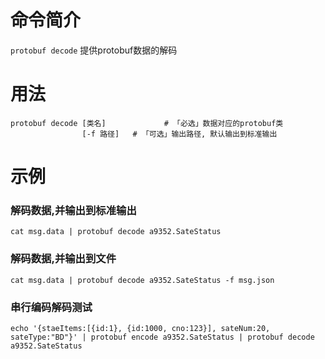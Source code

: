 命令简介
======= 

`protobuf decode` 提供protobuf数据的解码
    
用法
=======

```    
protobuf decode [类名]             # 「必选」数据对应的protobuf类
                [-f 路径]   # 「可选」输出路径, 默认输出到标准输出
```

示例
=======

### 解码数据,并输出到标准输出
```
cat msg.data | protobuf decode a9352.SateStatus
```

### 解码数据,并输出到文件
```
cat msg.data | protobuf decode a9352.SateStatus -f msg.json
```

### 串行编码解码测试
```
echo '{staeItems:[{id:1}, {id:1000, cno:123}], sateNum:20, sateType:"BD"}' | protobuf encode a9352.SateStatus | protobuf decode a9352.SateStatus
```